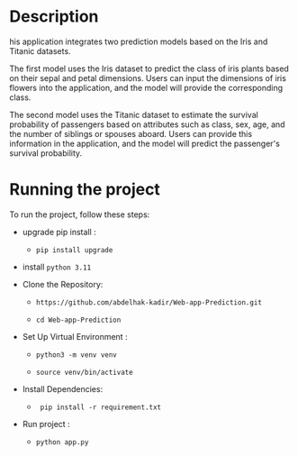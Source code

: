 # Description 
his application integrates two prediction models based on the Iris and Titanic datasets.

The first model uses the Iris dataset to predict the class of iris plants based on their sepal and petal dimensions. Users can input the dimensions of iris flowers into the application, and the model will provide the corresponding class.

The second model uses the Titanic dataset to estimate the survival probability of passengers based on attributes such as class, sex, age, and the number of siblings or spouses aboard. Users can provide this information in the application, and the model will predict the passenger's survival probability.


# Running the project
To run the project, follow these steps:
* upgrade pip install :
    - `pip install upgrade`
* install `python 3.11`
* Clone the Repository:
    - `https://github.com/abdelhak-kadir/Web-app-Prediction.git `

    - `cd Web-app-Prediction `
* Set Up Virtual Environment :
    - `python3 -m venv venv`

    - `source venv/bin/activate`
* Install Dependencies:
    - ` pip install -r requirement.txt`

* Run project : 
    - `python app.py`

